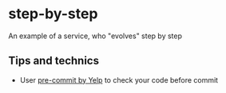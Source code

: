 # step-by-step

An example of a service, who "evolves" step by step

## Tips and technics

- User [pre-commit by Yelp](http://pre-commit.com) to check your code before commit

